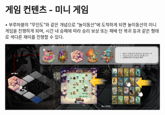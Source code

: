 # 게임 컨텐츠 - 미니 게임

• 부루마블의 “무인도”와 같은 개념으로 “놀이동산”에 도착하게 되면 놀이동산의 미니게임을 진행하게 되며, 시간 내 승패에 따라 승리 보상 또는 패배 턴 복귀 등과 같은 형태로 색다른 재미를 진행할 수 있다.

![](<../../.gitbook/assets/캡처 (4).PNG>)
